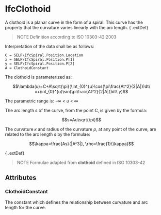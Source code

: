# IfcClothoid

A clothoid is a planar curve in the form of a spiral. This curve has the property that the curvature varies linearly with the arc length.<!-- end of definition -->
{ .extDef}
> NOTE Definition according to ISO 10303-42:2003

Interpretation of the data shall be as follows:

```
C = SELF\IfcSpiral.Position.Location
x = SELF\IfcSpiral.Position.P[1]
y = SELF\IfcSpiral.Position.P[2]
A = ClothoidConstant
```

The clothoid is parameterized as:

$$\lambda(u)=C+A\sqrt{\pi}(\int_{0}^{u}\cos(\pi\frac{At^2}{2|A|})dt\ x+\int_{0}^{u}\sin(\pi\frac{At^2}{2|A|})dt\ y)$$

The parametric range is: -∞ < _u_ < ∞

The arc length _s_ of the curve, from the point C, is given by the formula:

$$s=Au\sqrt{\pi}$$

The curvature _κ_ and radius of the curvature _ρ_, at any point of the curve, are related to the arc length _s_ by the formulae:

$$\kappa=\frac{As}{|A^3|}, \rho=\frac{1}{\kappa}$$

{ .extDef}
> NOTE Formulae adapted from **clothoid** defined in ISO 10303-42

## Attributes

### ClothoidConstant
The constant which defines the relationship between curvature and arc length for the curve.
